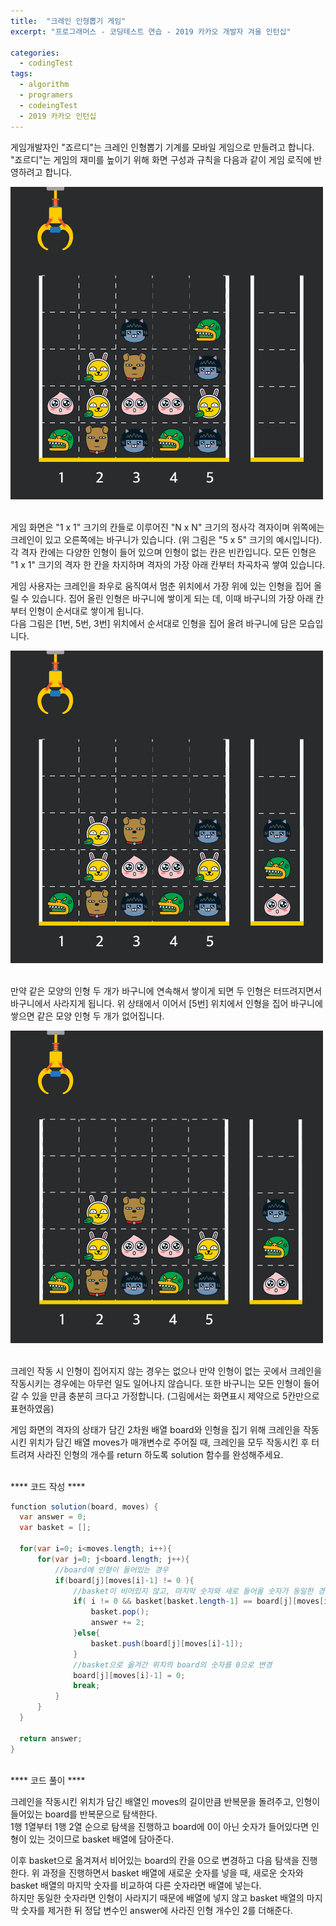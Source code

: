 ```yaml
---
title:  "크레인 인형뽑기 게임"
excerpt: "프로그래머스 - 코딩테스트 연습 - 2019 카카오 개발자 겨울 인턴십"

categories:
  - codingTest
tags: 
  - algorithm 
  - programers
  - codeingTest
  - 2019 카카오 인턴십
---
```




게임개발자인 "죠르디"는 크레인 인형뽑기 기계를 모바일 게임으로 만들려고 합니다.
"죠르디"는 게임의 재미를 높이기 위해 화면 구성과 규칙을 다음과 같이 게임 로직에 반영하려고 합니다.


<img src="/assets/images/crane_game_01.png"><br/><br/>


게임 화면은 "1 x 1" 크기의 칸들로 이루어진 "N x N" 크기의 정사각 격자이며 위쪽에는 크레인이 있고 오른쪽에는 바구니가 있습니다. (위 그림은 "5 x 5" 크기의 예시입니다). <br/>
각 격자 칸에는 다양한 인형이 들어 있으며 인형이 없는 칸은 빈칸입니다. 모든 인형은 "1 x 1" 크기의 격자 한 칸을 차지하며 격자의 가장 아래 칸부터 차곡차곡 쌓여 있습니다. <br/>

게임 사용자는 크레인을 좌우로 움직여서 멈춘 위치에서 가장 위에 있는 인형을 집어 올릴 수 있습니다. 집어 올린 인형은 바구니에 쌓이게 되는 데, 이때 바구니의 가장 아래 칸부터 인형이 순서대로 쌓이게 됩니다. <br/>
다음 그림은 [1번, 5번, 3번] 위치에서 순서대로 인형을 집어 올려 바구니에 담은 모습입니다.


<img src="/assets/images/crane_game_02.png"><br/><br/>


만약 같은 모양의 인형 두 개가 바구니에 연속해서 쌓이게 되면 두 인형은 터뜨려지면서 바구니에서 사라지게 됩니다. 위 상태에서 이어서 [5번] 위치에서 인형을 집어 바구니에 쌓으면 같은 모양 인형 두 개가 없어집니다.


<img src="/assets/images/crane_game_03.gif"><br/><br/>


크레인 작동 시 인형이 집어지지 않는 경우는 없으나 만약 인형이 없는 곳에서 크레인을 작동시키는 경우에는 아무런 일도 일어나지 않습니다. 또한 바구니는 모든 인형이 들어갈 수 있을 만큼 충분히 크다고 가정합니다. (그림에서는 화면표시 제약으로 5칸만으로 표현하였음)

게임 화면의 격자의 상태가 담긴 2차원 배열 board와 인형을 집기 위해 크레인을 작동시킨 위치가 담긴 배열 moves가 매개변수로 주어질 때, 크레인을 모두 작동시킨 후 터트려져 사라진 인형의 개수를 return 하도록 solution 함수를 완성해주세요.

<br/>
**** 코드 작성 ****

```java
function solution(board, moves) {
  var answer = 0;
  var basket = [];
  
  for(var i=0; i<moves.length; i++){
      for(var j=0; j<board.length; j++){
          //board에 인형이 들어있는 경우
          if(board[j][moves[i]-1] != 0 ){
              //basket이 비어있지 않고, 마지막 숫자와 새로 들어올 숫자가 동일한 경우
              if( i != 0 && basket[basket.length-1] == board[j][moves[i]-1]){
                  basket.pop();
                  answer += 2;
              }else{
                  basket.push(board[j][moves[i]-1]);
              }
              //basket으로 옮겨간 위치의 board의 숫자를 0으로 변경
              board[j][moves[i]-1] = 0;
              break;
          }
      }
  }
  
  return answer;
}
```


<br/>
**** 코드 풀이 ****

크레인을 작동시킨 위치가 담긴 배열인 moves의 길이만큼 반복문을 돌려주고, 인형이 들어있는 board를 반복문으로 탐색한다.<br/>
1행 1열부터 1행 2열 순으로 탐색을 진행하고 board에 0이 아닌 숫자가 들어있다면 인형이 있는 것이므로 basket 배열에 담아준다.


이후 basket으로 옮겨져서 비어있는 board의 칸을 0으로 변경하고 다음 탐색을 진행한다.
위 과정을 진행하면서 basket 배열에 새로운 숫자를 넣을 때, 새로운 숫자와 basket 배열의 마지막 숫자를 비교하여 다른 숫자라면 배열에 넣는다. <br/>
하지만 동일한 숫자라면 인형이 사라지기 때문에 배열에 넣지 않고 basket 배열의 마지막 숫자를 제거한 뒤 정답 변수인 answer에 사라진 인형 개수인 2를 더해준다.




